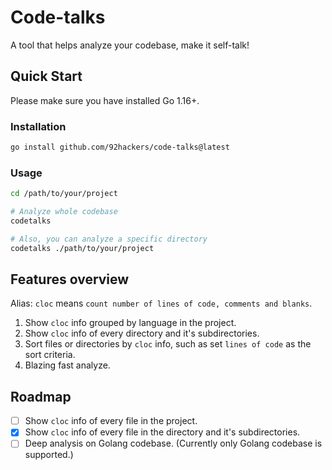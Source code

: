 # Code-talks

A tool that helps analyze your codebase, make it self-talk!

## Quick Start

Please make sure you have installed Go 1.16+.

### Installation

```bash
go install github.com/92hackers/code-talks@latest
```

### Usage

```bash
cd /path/to/your/project

# Analyze whole codebase
codetalks

# Also, you can analyze a specific directory
codetalks ./path/to/your/project
```

## Features overview

Alias: `cloc` means `count number of lines of code, comments and blanks`.

1. Show `cloc` info grouped by language in the project.
2. Show `cloc` info of every directory and it's subdirectories.
3. Sort files or directories by `cloc` info, such as set `lines of code` as the sort criteria.
4. Blazing fast analyze.


## Roadmap

- [ ] Show `cloc` info of every file in the project.
- [x] Show `cloc` info of every file in the directory and it's subdirectories.
- [ ] Deep analysis on Golang codebase. (Currently only Golang codebase is supported.)

